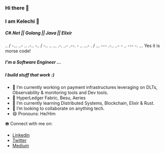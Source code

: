 <!-- 
### Hi there 👋
I used to be Blackhat
 -->
 
### Hi there 👋
### I am Kelechi 👋 
##### C#.Net || Golang || Java || Elixir

.. / -... ..- .. .-.. -.. / -.. .. ... .-. ..- .--. - .. ...- . / ... --- .-.. ..- - .. --- -. ... Yes it is morse code!


##### I'm a Software Engineer ...
##### I build stuff that work :)

- 🔭 I’m currently working on payment infrastructures leveraging on DLTs, Observability & monitoring tools and Dev tools.
- 🔭 HyperLedger Fabric, Besu, Aeries
- 🌱 I’m currently learning Distributed Systems, Blockchain, Elixir & Rust.
- 👯 I’m looking to collaborate on anything tech.
- 😄 Pronouns: He/Him



☎️ Connect with me on:<br>
* <a href="https://www.linkedin.com/in/kelechionyekwere/">Linkedin</a><br>
* <a href="https://twitter.com/khelechy1337">Twitter</a> <br>
* <a href="https://medium.com/@khelechy">Medium</a><br>
